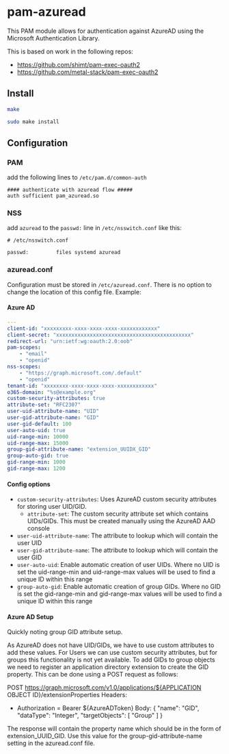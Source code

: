 # pam-azuread

This PAM module allows for authentication against AzureAD using the Microsoft Authentication Library. 

This is based on work in the following repos:
- https://github.com/shimt/pam-exec-oauth2
- https://github.com/metal-stack/pam-exec-oauth2

## Install

```bash
make

sudo make install
```

## Configuration

### PAM

add the following lines to `/etc/pam.d/common-auth`

```
#### authenticate with azuread flow #####
auth sufficient pam_azuread.so
```

### NSS

add `azuread` to the `passwd:` line in `/etc/nsswitch.conf` like this:

```
# /etc/nsswitch.conf

passwd:         files systemd azuread
```

### azuread.conf

Configuration must be stored in `/etc/azuread.conf`. There is no option to change the location
of this config file. Example:

#### Azure AD

```yaml
---
client-id: "xxxxxxxxx-xxxx-xxxx-xxxx-xxxxxxxxxxxx"
client-secret: "xxxxxxxxxxxxxxxxxxxxxxxxxxxxxxxxxxxxxxxxxxxx"
redirect-url: "urn:ietf:wg:oauth:2.0:oob"
pam-scopes: 
    - "email"
    - "openid"
nss-scopes:
    - "https://graph.microsoft.com/.default"
    - "openid"
tenant-id: "xxxxxxxx-xxxx-xxxx-xxxx-xxxxxxxxxxxx"
o365-domain: "%s@example.org"
custom-security-attributes: true
attribute-set: "RFC2307"
user-uid-attribute-name: "UID"
user-gid-attribute-name: "GID"
user-gid-default: 100
user-auto-uid: true
uid-range-min: 10000
uid-range-max: 15000
group-gid-attribute-name: "extension_UUIDX_GID"
group-auto-gid: true
gid-range-min: 1000
gid-range-max: 1200
```

#### Config options
- `custom-security-attributes`: Uses AzureAD custom security attributes for storing user UID/GID.
    - `attribute-set`: The custom security attribute set which contains UIDs/GIDs. This must be created manually using the AzureAD AAD console
- `user-uid-attribute-name`: The attribute to lookup which will contain the user UID
- `user-gid-attribute-name`: The attribute to lookup which will contain the user GID
- `user-auto-uid`: Enable automatic creation of user UIDs. Where no UID is set the uid-range-min and uid-range-max values will be used to find a unique ID within this range
- `group-auto-gid`: Enable automatic creation of group GIDs. Where no GID is set the gid-range-min and gid-range-max values will be used to find a unique ID within this range

#### Azure AD Setup
Quickly noting group GID attribute setup.

As AzureAD does not have UID/GIDs, we have to use custom attributes to add these values. For Users we can use custom security attributes, but for groups this functionality is not yet available. To add GIDs to group objects we need to register an application directory extension to create the GID property. This can be done using a POST request as follows:

POST https://graph.microsoft.com/v1.0/applications/${APPLICATION OBJECT ID}/extensionProperties
Headers:
- Authorization = Bearer ${AzureADToken}
Body:
{
    "name": "GID",
    "dataType": "Integer",
    "targetObjects": [
        "Group"
    ]
}

The response will contain the property name which should be in the form of extension_UUID_GID. Use this value for the group-gid-attribute-name setting in the azuread.conf file.